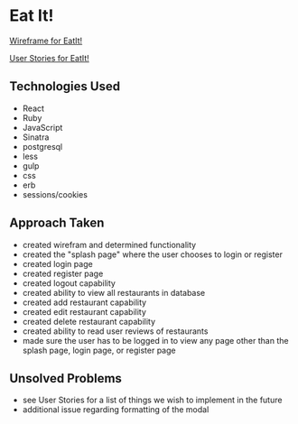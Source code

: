 # Eat It!

[Wireframe for EatIt!](wireframe.jpg)

[User Stories for EatIt!](userStories.txt)

## Technologies Used
  * React
  * Ruby
  * JavaScript
  * Sinatra
  * postgresql
  * less
  * gulp
  * css
  * erb
  * sessions/cookies

## Approach Taken
  * created wirefram and determined functionality
  * created the "splash page" where the user chooses to login or register
  * created login page
  * created register page
  * created logout capability
  * created ability to view all restaurants in database
  * created add restaurant capability
  * created edit restaurant capability
  * created delete restaurant capability
  * created ability to read user reviews of restaurants
  * made sure the user has to be logged in to view any page other than the splash page, login page, or register page

## Unsolved Problems
  * see User Stories for a list of things we wish to implement in the future
  * additional issue regarding formatting of the modal 
